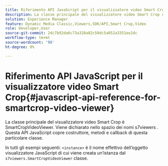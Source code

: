 ```yaml
---
title: Riferimento API JavaScript per il visualizzatore video Smart Crop
description: La classe principale del visualizzatore video Smart Crop è SmartCropVideoViewer. Viene dichiarato nello spazio dei nomi s7viewers . Questa API JavaScript copre costruttore, metodi e callback di questa particolare classe.
solution: Experience Manager
feature: Dynamic Media Classic,Viewers,SDK/API,Smart Crop,Video
role: Developer,User
source-git-commit: 2dc7b92da6c73a328a82c50dc5a052a3351ee2dc
workflow-type: tm+mt
source-wordcount: '98'
ht-degree: 0%

---
```


# Riferimento API JavaScript per il visualizzatore video Smart Crop{#javascript-api-reference-for-smartcrop-video-viewer}

La classe principale del visualizzatore video Smart Crop è SmartCropVideoViewer. Viene dichiarato nello spazio dei nomi s7viewers . Questa API JavaScript copre costruttore, metodi e callback di questa particolare classe.

In tutti gli esempi seguenti: `<instance>` è il nome effettivo dell’oggetto visualizzatore JavaScript di cui viene creata un’istanza dal `s7viewers.SmartCropVideoViewer` classe.

